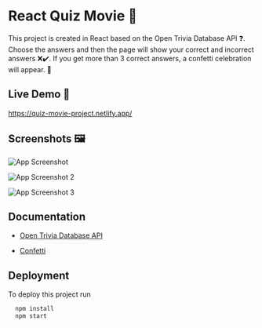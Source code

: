 
# React Quiz Movie 🎥 

This project is created in React based on the Open Trivia Database API ❓. Choose the answers and then the page will show your correct and incorrect answers ❌✔️. If you get more than 3 correct answers, a confetti celebration will appear. 🎉
## Live Demo 📱

https://quiz-movie-project.netlify.app/
## Screenshots 🖼️

![App Screenshot](https://i.postimg.cc/PxhMN4WW/screen-quiz.png)

![App Screenshot 2](https://i.postimg.cc/SRx7fxtj/screen-quiz2.png)

![App Screenshot 3](https://i.postimg.cc/kGYN1Pks/screen-quiz3.png)
## Documentation

- [Open Trivia Database API](https://opentdb.com/)

- [Confetti](https://www.npmjs.com/package/react-confetti)


## Deployment

To deploy this project run

```bash
  npm install
  npm start
```


